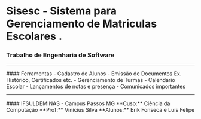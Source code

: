 # Sisesc -  Sistema para Gerenciamento de Matriculas Escolares .
### Trabalho de Engenharia de Software
<hr>
#### Ferramentas
- Cadastro de Alunos
- Emissão de Documentos Ex. Histórico, Certificados etc.
- Gerenciamento de Turmas
- Calendário Escolar
- Lançamentos de notas e presença
- Comunicados importantes
<hr>
#### IFSULDEMINAS - Campus Passos MG
**Cuso:** Ciência da Computação
**Prof:** Vinícius Silva
**Alunos:** Erik Fonseca e Luís Felipe
